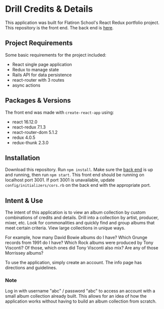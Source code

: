 # Drill Credits & Details

This application was built for Flatiron School's React Redux portfolio project. This repository is the front end. The back end is [here](http://github.com/fut0k0/credits-details-backend).

## Project Requirements

Some basic requirements for the project included:

* React single page application
* Redux to manage state
* Rails API for data persistence
* react-router with 3 routes
* async actions

## Packages & Versions

The front end was made with `create-react-app` using:

* react 16.12.0
* react-redux 7.1.3
* react-router-dom 5.1.2
* redux 4.0.5
* redux-thunk 2.3.0

## Installation

Download this repository. Run `npm install`. Make sure the [back end](http://github.com/fut0k0/credits-details-backend) is up and running, then run `npm start`. This front end should be running on localhost port 3001. If port 3001 is unavailable, update `config/initializers/cors.rb` on the back end with the appropriate port.

## Intent & Use

The intent of this application is to view an album collection by custom combinations of credits and details. Drill into a collection by artist, producer, mixer, etc. Look for commonalities and quickly find and group albums that meet certain criteria. View large collections in unique ways.

For example, how many David Bowie albums do I have? Which Grunge records from 1991 do I have? Which Rock albums were produced by Tony Visconti? Of those, which ones did Tony Visconti also mix? Are any of those Morrissey albums?

To use the application, simply create an account. The info page has directions and guidelines.

### Note

Log in with username "abc" / password "abc" to access an account with a small album collection already built. This allows for an idea of how the application works without having to build an album collection from scratch.
